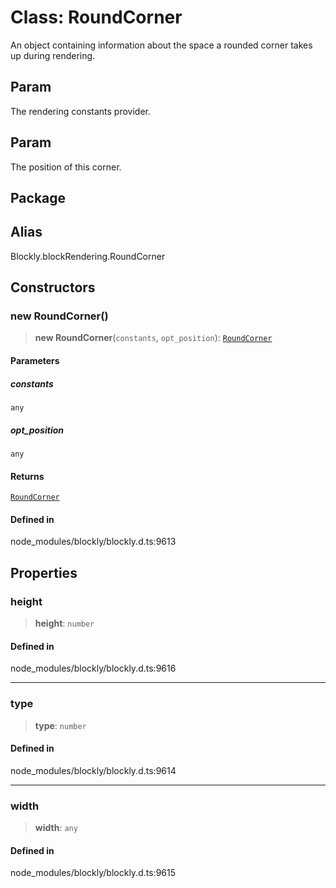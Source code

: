 # Class: RoundCorner

An object containing information about the space a rounded corner takes up
during rendering.

## Param

The rendering
constants provider.

## Param

The position of this corner.

## Package

## Alias

Blockly.blockRendering.RoundCorner

## Constructors

### new RoundCorner()

> **new RoundCorner**(`constants`, `opt_position`): [`RoundCorner`](RoundCorner.md)

#### Parameters

##### constants

`any`

##### opt_position

`any`

#### Returns

[`RoundCorner`](RoundCorner.md)

#### Defined in

node_modules/blockly/blockly.d.ts:9613

## Properties

### height

> **height**: `number`

#### Defined in

node_modules/blockly/blockly.d.ts:9616

---

### type

> **type**: `number`

#### Defined in

node_modules/blockly/blockly.d.ts:9614

---

### width

> **width**: `any`

#### Defined in

node_modules/blockly/blockly.d.ts:9615
